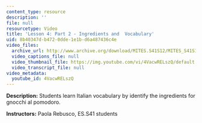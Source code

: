 ```yaml
---
content_type: resource
description: ''
file: null
resourcetype: Video
title: 'Lesson 4: Part 2 - Ingredients and  Vocabulary'
uid: 8b40347d-b472-0dde-1e1b-d6a487436c4e
video_files:
  archive_url: http://www.archive.org/download/MITES.S41S12/MITES_S41S12_Lesson4_Part2_300k.mp4
  video_captions_file: null
  video_thumbnail_file: https://img.youtube.com/vi/4VacwRELszQ/default.jpg
  video_transcript_file: null
video_metadata:
  youtube_id: 4VacwRELszQ
---
```


**Description:** Students learn Italian vocabulary by identify the ingredients for gnocchi al pomodoro.

**Instructors:** Paola Rebusco, ES.S41 students